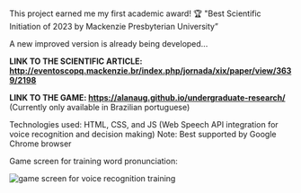 This project earned me my first academic award! 🏆
"Best Scientific Initiation of 2023 by Mackenzie Presbyterian University”

A new improved version is already being developed...

**LINK TO THE SCIENTIFIC ARTICLE: http://eventoscopq.mackenzie.br/index.php/jornada/xix/paper/view/3639/2198**

**LINK TO THE GAME: https://alanaug.github.io/undergraduate-research/** (Currently only available in Brazilian portuguese)

Technologies used: HTML, CSS, and JS (Web Speech API integration for voice recognition and decision making)
Note: Best supported by Google Chrome browser

Game screen for training word pronunciation:

<img src="https://blogger.googleusercontent.com/img/a/AVvXsEicZmFmwmtesucSZYsQ5Bsx0xe-xm1SBFDlWEEeuxqpW6uwtAdTj7dmRDKOEb1G860X6cmIZpDH_XvLIH-bWjsoB_6b_rWxGcybuIy2e5-iS8zn6xsY4P-sJItp14HC3h6cYlD1NDMpN7Zjl9T7QfSQ7LBO0R7EIfSm75FL91F1UziuN-R4e2npGibXRwn0=w1381-h680" alt="game screen for voice recognition training">
